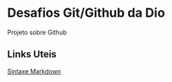 # Desafios Git/Github da Dio
Projeto sobre Github
## Links Uteis 
[Sintaxe Markdown](www.markdownguide.org/basic-syntax/)
